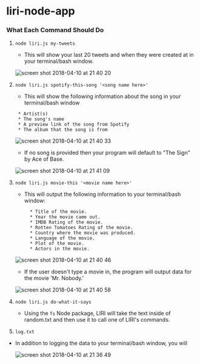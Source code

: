 # liri-node-app

### What Each Command Should Do

1. `node liri.js my-tweets`

   * This will show your last 20 tweets and when they were created at in your terminal/bash window.

    ![screen shot 2018-04-10 at 21 40 20](https://user-images.githubusercontent.com/34383988/38643142-322e1162-3daa-11e8-9132-55fac0c37db2.png)

2. `node liri.js spotify-this-song '<song name here>'`

   * This will show the following information about the song in your terminal/bash window

    ```
     * Artist(s)
     * The song's name
     * A preview link of the song from Spotify
     * The album that the song is from
     ```
    ![screen shot 2018-04-10 at 21 40 33](https://user-images.githubusercontent.com/34383988/38643273-9dfa1a26-3daa-11e8-833f-e8dcddc233df.png)

   * If no song is provided then your program will default to "The Sign" by Ace of Base.

    ![screen shot 2018-04-10 at 21 41 09](https://user-images.githubusercontent.com/34383988/38643230-7792f9ca-3daa-11e8-9d92-df1843684128.png)

3. `node liri.js movie-this '<movie name here>'`

   * This will output the following information to your terminal/bash window:

     ```
       * Title of the movie.
       * Year the movie came out.
       * IMDB Rating of the movie.
       * Rotten Tomatoes Rating of the movie.
       * Country where the movie was produced.
       * Language of the movie.
       * Plot of the movie.
       * Actors in the movie.
     ```
    ![screen shot 2018-04-10 at 21 40 46](https://user-images.githubusercontent.com/34383988/38643309-bfc0e446-3daa-11e8-86b9-984b26d9c1a6.png)

   * If the user doesn't type a movie in, the program will output data for the movie 'Mr. Nobody.'

    ![screen shot 2018-04-10 at 21 40 58](https://user-images.githubusercontent.com/34383988/38643196-5ed75d4a-3daa-11e8-8e47-7a53cc23fcc3.png)

4. `node liri.js do-what-it-says`
   
   * Using the `fs` Node package, LIRI will take the text inside of random.txt and then use it to call one of LIRI's commands.
     
5. `log.txt`
* In addition to logging the data to your terminal/bash window, you will 

    ![screen shot 2018-04-10 at 21 36 49](https://user-images.githubusercontent.com/34383988/38643351-db1254e6-3daa-11e8-84a6-25459db3ab29.png)
